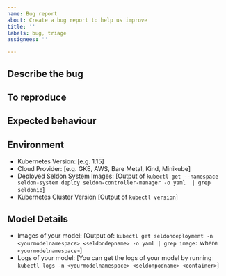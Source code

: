 ```yaml
---
name: Bug report
about: Create a bug report to help us improve
title: ''
labels: bug, triage
assignees: ''

---
```


<!-- Welcome and thank you for helping us make Seldon Core better!

To help us address your issue, please provide us as much of the information requested below as possble. Thanks! -->


## Describe the bug
<!-- A clear and concise description of what the bug is. -->


## To reproduce
<!-- Steps required to reproduce the issue. For example:
1. define model ...
2. build image ...  (especially what wrapper version is used)
3. deploy ...
-->

## Expected behaviour
<!-- A clear and concise description of what you expected to happen. -->


## Environment
<!-- Description of environment -->

* Kubernetes Version: [e.g. 1.15]
* Cloud Provider: [e.g. GKE, AWS, Bare Metal, Kind, Minikube]
* Deployed Seldon System Images: [Output of `kubectl get --namespace seldon-system deploy seldon-controller-manager -o yaml  | grep seldonio`]
* Kubernetes Cluster Version [Output of `kubectl version`]

## Model Details <!-- If the issue is with your deployed model you can also provide the following for fulll insights -->
* Images of your model: [Output of: `kubectl get seldondeployment -n <yourmodelnamespace> <seldondepname> -o yaml | grep image:` where `<yourmodelnamespace>`]
* Logs of your model: [You can get the logs of your model by running `kubectl logs -n <yourmodelnamespace> <seldonpodname> <container>`]
